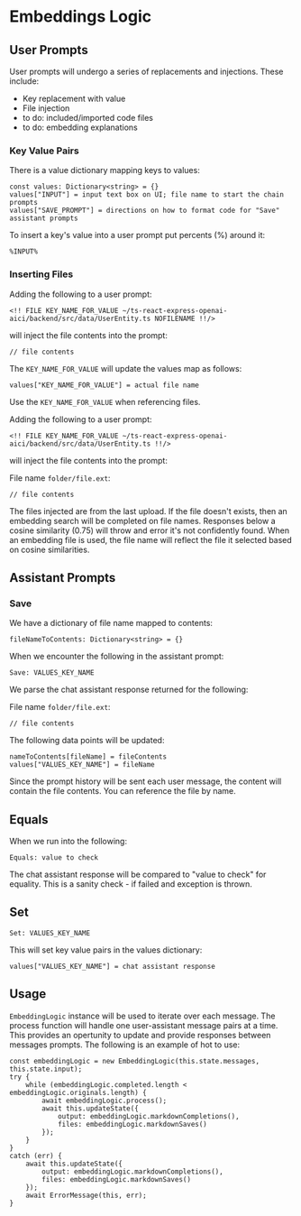 # Embeddings Logic

## User Prompts

User prompts will undergo a series of replacements and injections.  These include:

- Key replacement with value
- File injection
- to do: included/imported code files
- to do: embedding explanations

### Key Value Pairs

There is a value dictionary mapping keys to values:

```
const values: Dictionary<string> = {}
values["INPUT"] = input text box on UI; file name to start the chain prompts
values["SAVE_PROMPT"] = directions on how to format code for "Save" assistant prompts
```

To insert a key's value into a user prompt put percents (%) around it:

`%INPUT%`

### Inserting Files

Adding the following to a user prompt:

`<!! FILE KEY_NAME_FOR_VALUE ~/ts-react-express-openai-aici/backend/src/data/UserEntity.ts NOFILENAME !!/>`

will inject the file contents into the prompt:

```
// file contents
```

The `KEY_NAME_FOR_VALUE` will update the values map as follows:

```
values["KEY_NAME_FOR_VALUE"] = actual file name
```

Use the `KEY_NAME_FOR_VALUE` when referencing files.

Adding the following to a user prompt:

`<!! FILE KEY_NAME_FOR_VALUE ~/ts-react-express-openai-aici/backend/src/data/UserEntity.ts !!/>`

will inject the file contents into the prompt:

File name `folder/file.ext`:

```
// file contents
```

The files injected are from the last upload.
If the file doesn't exists, then an embedding search will be completed on file names.
Responses below a cosine similarity (0.75) will throw and error it's not confidently found.
When an embedding file is used, the file name will reflect the file it selected based on cosine similarities.

## Assistant Prompts

### Save

We have a dictionary of file name mapped to contents:

`fileNameToContents: Dictionary<string> = {}`

When we encounter the following in the assistant prompt:

`Save: VALUES_KEY_NAME`

We parse the chat assistant response returned for the following:

File name `folder/file.ext`:

```
// file contents
```

The following data points will be updated:

```
nameToContents[fileName] = fileContents
values["VALUES_KEY_NAME"] = fileName
```

Since the prompt history will be sent each user message, the content will contain the file contents.  You can reference the file by name.

## Equals

When we run into the following:

`Equals: value to check`

The chat assistant response will be compared to "value to check" for equality.
This is a sanity check - if failed and exception is thrown.

## Set

`Set: VALUES_KEY_NAME`

This will set key value pairs in the values dictionary:

```
values["VALUES_KEY_NAME"] = chat assistant response
```

## Usage

`EmbeddingLogic` instance will be used to iterate over each message.
The process function will handle one user-assistant message pairs at a time.
This provides an opertunity to update and provide responses between messages prompts.
The following is an example of hot to use:

```
const embeddingLogic = new EmbeddingLogic(this.state.messages, this.state.input);
try {
    while (embeddingLogic.completed.length < embeddingLogic.originals.length) {
        await embeddingLogic.process();
        await this.updateState({ 
            output: embeddingLogic.markdownCompletions(),
            files: embeddingLogic.markdownSaves()
        });
    }
}
catch (err) {
    await this.updateState({ 
        output: embeddingLogic.markdownCompletions(),
        files: embeddingLogic.markdownSaves()
    });
    await ErrorMessage(this, err);
}
```
